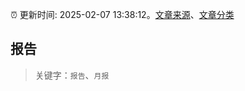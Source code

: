 :alarm_clock: 更新时间: 2025-02-07 13:38:12。[文章来源](/README.md)、[文章分类](/TAGS.md)

## 报告


> 关键字：`报告`、`月报`



